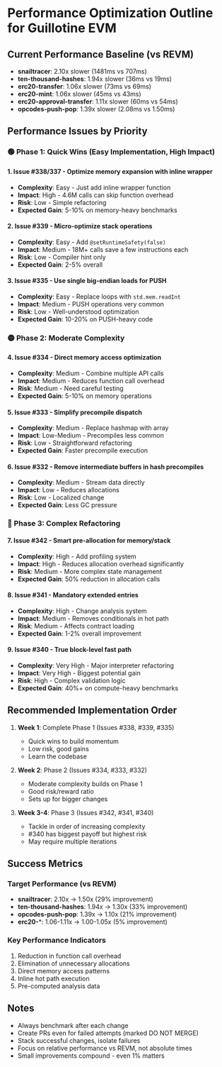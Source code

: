 # Performance Optimization Outline for Guillotine EVM

## Current Performance Baseline (vs REVM)
- **snailtracer**: 2.10x slower (1481ms vs 707ms)
- **ten-thousand-hashes**: 1.94x slower (36ms vs 19ms)  
- **erc20-transfer**: 1.06x slower (73ms vs 69ms)
- **erc20-mint**: 1.06x slower (45ms vs 43ms)
- **erc20-approval-transfer**: 1.11x slower (60ms vs 54ms)
- **opcodes-push-pop**: 1.39x slower (2.08ms vs 1.50ms)

## Performance Issues by Priority

### 🟢 Phase 1: Quick Wins (Easy Implementation, High Impact)

#### 1. Issue #338/337 - Optimize memory expansion with inline wrapper
- **Complexity**: Easy - Just add inline wrapper function
- **Impact**: High - 4.6M calls can skip function overhead
- **Risk**: Low - Simple refactoring
- **Expected Gain**: 5-10% on memory-heavy benchmarks

#### 2. Issue #339 - Micro-optimize stack operations
- **Complexity**: Easy - Add `@setRuntimeSafety(false)`
- **Impact**: Medium - 18M+ calls save a few instructions each
- **Risk**: Low - Compiler hint only
- **Expected Gain**: 2-5% overall

#### 3. Issue #335 - Use single big-endian loads for PUSH
- **Complexity**: Easy - Replace loops with `std.mem.readInt`
- **Impact**: Medium - PUSH operations very common
- **Risk**: Low - Well-understood optimization
- **Expected Gain**: 10-20% on PUSH-heavy code

### 🟡 Phase 2: Moderate Complexity

#### 4. Issue #334 - Direct memory access optimization
- **Complexity**: Medium - Combine multiple API calls
- **Impact**: Medium - Reduces function call overhead
- **Risk**: Medium - Need careful testing
- **Expected Gain**: 5-10% on memory operations

#### 5. Issue #333 - Simplify precompile dispatch
- **Complexity**: Medium - Replace hashmap with array
- **Impact**: Low-Medium - Precompiles less common
- **Risk**: Low - Straightforward refactoring
- **Expected Gain**: Faster precompile execution

#### 6. Issue #332 - Remove intermediate buffers in hash precompiles
- **Complexity**: Medium - Stream data directly
- **Impact**: Low - Reduces allocations
- **Risk**: Low - Localized change
- **Expected Gain**: Less GC pressure

### 🔴 Phase 3: Complex Refactoring

#### 7. Issue #342 - Smart pre-allocation for memory/stack
- **Complexity**: High - Add profiling system
- **Impact**: High - Reduces allocation overhead significantly
- **Risk**: Medium - More complex state management
- **Expected Gain**: 50% reduction in allocation calls

#### 8. Issue #341 - Mandatory extended entries
- **Complexity**: High - Change analysis system
- **Impact**: Medium - Removes conditionals in hot path
- **Risk**: Medium - Affects contract loading
- **Expected Gain**: 1-2% overall improvement

#### 9. Issue #340 - True block-level fast path
- **Complexity**: Very High - Major interpreter refactoring
- **Impact**: Very High - Biggest potential gain
- **Risk**: High - Complex validation logic
- **Expected Gain**: 40%+ on compute-heavy benchmarks

## Recommended Implementation Order

1. **Week 1**: Complete Phase 1 (Issues #338, #339, #335)
   - Quick wins to build momentum
   - Low risk, good gains
   - Learn the codebase

2. **Week 2**: Phase 2 (Issues #334, #333, #332)
   - Moderate complexity builds on Phase 1
   - Good risk/reward ratio
   - Sets up for bigger changes

3. **Week 3-4**: Phase 3 (Issues #342, #341, #340)
   - Tackle in order of increasing complexity
   - #340 has biggest payoff but highest risk
   - May require multiple iterations

## Success Metrics

### Target Performance (vs REVM)
- **snailtracer**: 2.10x → 1.50x (29% improvement)
- **ten-thousand-hashes**: 1.94x → 1.30x (33% improvement)
- **opcodes-push-pop**: 1.39x → 1.10x (21% improvement)
- **erc20-***: 1.06-1.11x → 1.00-1.05x (5% improvement)

### Key Performance Indicators
1. Reduction in function call overhead
2. Elimination of unnecessary allocations
3. Direct memory access patterns
4. Inline hot path execution
5. Pre-computed analysis data

## Notes
- Always benchmark after each change
- Create PRs even for failed attempts (marked DO NOT MERGE)
- Stack successful changes, isolate failures
- Focus on relative performance vs REVM, not absolute times
- Small improvements compound - even 1% matters
